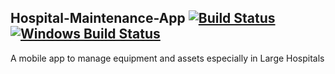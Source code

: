 ## Hospital-Maintenance-App [![Build Status](https://travis-ci.org/akashnimare/foco.svg?branch=master)](https://travis-ci.org/akashnimare/foco)[![Windows Build Status](https://ci.appveyor.com/api/projects/status/github/akashnimare/foco?branch=master&svg=true)](https://ci.appveyor.com/project/akashnimare/foco/branch/master)
A mobile app to manage equipment and assets especially in Large Hospitals
